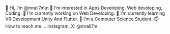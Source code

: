 👋 Hi, I’m @mrali7m\n
👀 I’m interested in Apps Developing, Web developing, Coding.
🔭 I’m currently working on Web Developing.
🌱 I’m currently learning VR Development Unity And Flutter.
💞️ I’m a Computer Science Student.
📫 How to reach me ... Instagram, X: @mrali7m

